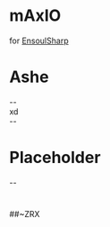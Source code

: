 # mAxIO 
for [EnsoulSharp](https://ensoulsharp.com/)
# Ashe

--</br>
xd</br>
--</br>
#
# Placeholder
--
#
##~ZRX
#
